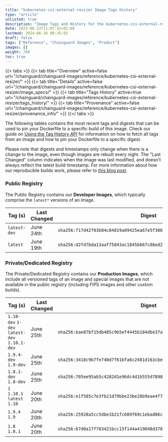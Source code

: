 ```yaml
---
title: "kubernetes-csi-external-resizer Image Tags History"
type: "article"
unlisted: true
description: "Image Tags and History for the kubernetes-csi-external-resizer Chainguard Image"
date: 2023-06-22T11:07:52+02:00
lastmod: 2024-06-26 00:35:03
draft: false
tags: ["Reference", "Chainguard Images", "Product"]
images: []
weight: 700
toc: true
---
```


{{< tabs >}}
{{< tab title="Overview" active=false url="/chainguard/chainguard-images/reference/kubernetes-csi-external-resizer/" >}}
{{< tab title="Details" active=false url="/chainguard/chainguard-images/reference/kubernetes-csi-external-resizer/image_specs/" >}}
{{< tab title="Tags History" active=true url="/chainguard/chainguard-images/reference/kubernetes-csi-external-resizer/tags_history/" >}}
{{< tab title="Provenance" active=false url="/chainguard/chainguard-images/reference/kubernetes-csi-external-resizer/provenance_info/" >}}
{{</ tabs >}}

The following tables contains the most recent tags and digests that can be used to pin your Dockerfile to a specific build of this image. Check our guide on [Using the Tag History API](/chainguard/chainguard-images/using-the-tag-history-api/) for information on how to fetch all tags from an image and how to pin your Dockerfile to a specific digest.

Please note that digests and timestamps only change when there is a change to the image, even though images are rebuilt every night. The "Last Changed" column indicates when the image was last modified, and doesn't always reflect the latest build timestamp. For more information about how our reproducible builds work, please refer to [this blog post](https://www.chainguard.dev/unchained/reproducing-chainguards-reproducible-image-builds).

### Public Registry
The Public Registry contains our **Developer Images**, which typically comprise the `latest*` versions of an image.

| Tag (s)       | Last Changed | Digest                                                                    |
|---------------|--------------|---------------------------------------------------------------------------|
|  `latest-dev` | June 24th    | `sha256:f17d42f03b84c84819a09425ea67e5f30601b54472aded294f8ee6345d606796` |
|  `latest`     | June 19th    | `sha256:d2fd7bda13aaf75843ac1845b667c06ed27d68574ca6f8a512a2c85ff8089e1b` |


### Private/Dedicated Registry
The Private/Dedicated Registry contains our **Production Images**, which include all versioned tags of an image and special images that are not available in the public registry (including FIPS images and other custom builds).

| Tag (s)                                       | Last Changed | Digest                                                                    |
|-----------------------------------------------|--------------|---------------------------------------------------------------------------|
|  `1.10-dev` `1-dev` `latest-dev` `1.10.1-dev` | June 25th    | `sha256:bae87bf15db485c9b5ef4445b184dbe37a648e15503e6b8901b43c96f72e177c` |
|  `1.9.4-dev` `1.9-dev`                        | June 25th    | `sha256:3418c9b7fe740d7f61bfa6c2401d163cbe5fd6ad9854b183fcb132d097a15367` |
|  `1.8.1-dev` `1.8-dev`                        | June 25th    | `sha256:705ee95ab5c4282d1e96dc4d1b555d7898291ac418029105c50f61eb488bcabe` |
|  `1` `1.10.1` `latest` `1.10`                 | June 20th    | `sha256:e1f585c7e3fb21d79bbe23be28b9eae4f74d958f99abfee917670ce08d9830ca` |
|  `1.9.4` `1.9`                                | June 20th    | `sha256:25928a5cc5dbe1b21fc689f69c1ebad06c367967e781cb1c5a910abac2a2c22f` |
|  `1.8` `1.8.1`                                | June 20th    | `sha256:67d0a17f703421bcc15f144a419048d378af8a74eeb6f8097ce049b531b14448` |

